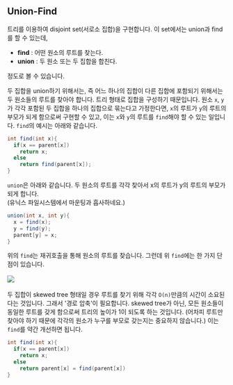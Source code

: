 ## Union-Find

트리를 이용하여 disjoint set(서로소 집합)을 구현합니다. 이 set에서는 union과 find를 할 수 있는데,

* **find** : 어떤 원소의 루트를 찾는다.
* **union** : 두 원소 또는 두 집합을 합친다. 
 
정도로 볼 수 있습니다. 

두 집합을 union하기 위해서는, 즉 어느 하나의 집합이 다른 집합에 포함되기 위해서는 두 원소들의 루트를 찾아야 합니다. 
트리 형태로 집합을 구성하기 때문입니다. 
원소 `x`, `y`가 각각 포함된 두 집합을 하나의 집합으로 묶는다고 가정한다면, 
`x`의 루트가 `y`의 루트의 부모가 되게 함으로써 구현할 수 있고,
이는 `x`와 `y`의 루트를 `find`해야 할 수 있는 일입니다. `find`의 예시는 아래와 같습니다.

```java
int find(int x){
  if(x == parent[x])
    return x;
  else 
    return find(parent[x]);
}
```
`union`은 아래와 같습니다. 두 원소의 루트를 각각 찾아서 x의 루트가 y의 루트의 부모가 되게 합니다.<br>
(유닉스 파일시스템에서 마운팅과 흡사하네요.)
```java
union(int x, int y){
  x = find(x);
  y = find(y);
  parent[y] = x;
}
```
위의 `find`는 재귀호출을 통해 원소의 루트를 찾습니다. 그런데 위 `find`에는 한 가지 단점이 있습니다. <br> <br>
![](https://i.stack.imgur.com/9w8b7.png)
<br><br>
두 집합이 skewed tree 형태일 경우 루트를 찾기 위해 각각 `O(n)`만큼의 시간이 소요된다는 것입니다. 그래서 '경로 압축'이 필요합니다.
skewed tree가 아닌, 모든 원소들이 동일한 루트를 갖게 함으로써 트리의 높이가 1이 되도록 하는 것입니다. 
(어차피 루트만 찾아야 하기 때문에 각각의 원소가 누구를 부모로 갖는지는 중요하지 않습니다.)
이는 `find`를 약간 개선하면 됩니다.
```java
int find(int x){
  if(x == parent[x])
    return x;
  else 
    return parent[x] = find(parent[x])
}
```

